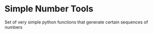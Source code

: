 # Simple Number Tools

Set of very simple python functions that generate certain sequences of numbers
